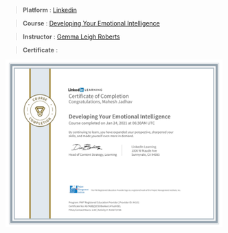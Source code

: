 
> **Platform** : [Linkedin]()

> **Course** : [Developing Your Emotional Intelligence](https://www.linkedin.com/learning/developing-your-emotional-intelligence?u=2154233)

> **Instructor** : [Gemma Leigh Roberts](https://gemmaleighroberts.com/)


> **Certificate** : 

<img src="./Certificates/Linkedin/CertificateOfCompletion_Developing Your Emotional Intelligence.jpg">
